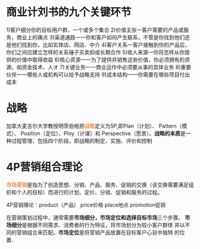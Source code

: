 # 商业计刘书的九个关键环节

1)客户细分你的目标用户群，一个或多个集合
2)价值主张一客户需要的产品或服务，商业上的痛点
3)渠道通路一一你和客户如何产生联系，不管是你找到他们还是他们找到你，比如实体店、网店、中介
4)客户关系一客户接触到你的产品后，你们之间应建立怎样的关系锤子买卖抑或长期合作
5)收人来源一你将怎样从你提供的价值中取得收益
6)核心资源一一为了提供并销售这些价值，你必须拥有的资源，如资金技术、人オ
7)关键业务一一商业运作中必须要从事的具体业务
8)重要伙伴一一哪些人或机构可以给予战略支持
9)成本结构一一你需要在哪些项目付出成本

# 战略

加拿大麦吉尔大学教授明茨伯格把<strong style="color:#EF8B46;">战略</strong>定义为5P,即Plan（计划）、 Pattern（模式）、 Position（定位）、Ploy（计谋）和 Perspective（愿景）。**战略的本质**是一种过程管理，包括四个阶段，即战略的制定、实施、评价和控制

# 4P营销组合理论

<strong style="color:#EF8B46;">市场营销</strong>是指为了创造思想、分销、产品、服务、促销的交换（该交换需要满足组织和个人的目标）而进行的计划、定价、分销、促销和服务的过程。

4P营销理论：product（产品） price价格 place地点 promotion促销

在营销策划过程中，通常需要**市场细分，市场定位和选择目标市场**三个步骤。 **市场细分**是根据不同需求、消费者的行为特征，将市场划分为较小客户群体 并以不同的营销组合来匹配。**市场定位**是将营销产品放置在目标客户心目中独特 的位置．